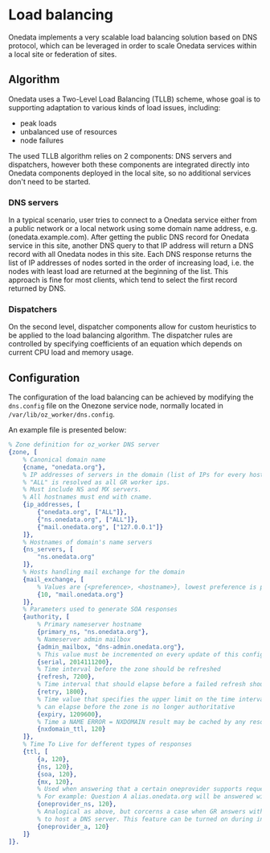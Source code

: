 # Load balancing

Onedata implements a very scalable load balancing solution based on DNS protocol, which can be leveraged in order to scale Onedata services within a local site or federation of sites.

## Algorithm
Onedata uses a Two-Level Load Balancing (TLLB) scheme, whose goal is to supporting adaptation to various kinds of load issues, including:
* peak loads
* unbalanced use of resources
* node failures

The used TLLB algorithm relies on 2 components: DNS servers and dispatchers, however both these components are integrated directly into Onedata components deployed in the local site, so no additional services don't need to be started.

### DNS servers
In a typical scenario, user tries to connect to a Onedata service either from a public network or a local network using some domain name address, e.g. (onedata.example.com). After getting the public DNS record for Onedata service in this site, another DNS query to that IP address will return a DNS record with all Onedata nodes in this site.
Each DNS response returns the list of IP addresses of nodes sorted in the order of increasing load, i.e. the nodes with least load are returned at the beginning of the list.
This approach is fine for most clients, which tend to select the first record returned by DNS.

### Dispatchers
On the second level, dispatcher components allow for custom heuristics to be applied to the load balancing algorithm. The dispatcher rules are controlled by specifying coefficients of an equation which depends on current CPU load and memory usage.

## Configuration

The configuration of the load balancing can be achieved by modifying the `dns.config` file on the Onezone service node, normally located in `/var/lib/oz_worker/dns.config`.

An example file is presented below:
```erlang
% Zone definition for oz_worker DNS server
{zone, [
    % Canonical domain name
    {cname, "onedata.org"},
    % IP addresses of servers in the domain (list of IPs for every hostname).
    % "ALL" is resolved as all GR worker ips.
    % Must include NS and MX servers.
    % All hostnames must end with cname.
    {ip_addresses, [
        {"onedata.org", ["ALL"]},
        {"ns.onedata.org", ["ALL"]},
        {"mail.onedata.org", ["127.0.0.1"]}
    ]},
    % Hostnames of domain's name servers
    {ns_servers, [
        "ns.onedata.org"
    ]},
    % Hosts handling mail exchange for the domain
    {mail_exchange, [
        % Values are {<preference>, <hostname>}, lowest preference is preferred
        {10, "mail.onedata.org"}
    ]},
    % Parameters used to generate SOA responses
    {authority, [
        % Primary nameserver hostname
        {primary_ns, "ns.onedata.org"},
        % Nameserver admin mailbox
        {admin_mailbox, "dns-admin.onedata.org"},
        % This value must be incremented on every update of this config file
        {serial, 2014111200},
        % Time interval before the zone should be refreshed
        {refresh, 7200}, 
        % Time interval that should elapse before a failed refresh should be retried
        {retry, 1800},
        % Time value that specifies the upper limit on the time interval that 
        % can elapse before the zone is no longer authoritative
        {expiry, 1209600},
        % Time a NAME ERROR = NXDOMAIN result may be cached by any resolver
        {nxdomain_ttl, 120}
    ]},
    % Time To Live for defferent types of responses
    {ttl, [
        {a, 120},
        {ns, 120},
        {soa, 120},
        {mx, 120},
        % Used when answering that a certain oneprovider supports requested domain.
        % For example: Question A alias.onedata.org will be answered with oneprovider IP in authority section with this TTL.
        {oneprovider_ns, 120},
        % Analogical as above, but corcerns a case when GR answers with A records so that the provider does not have
        % to host a DNS server. This feature can be turned on during installation.
        {oneprovider_a, 120}
    ]}
]}.
```



